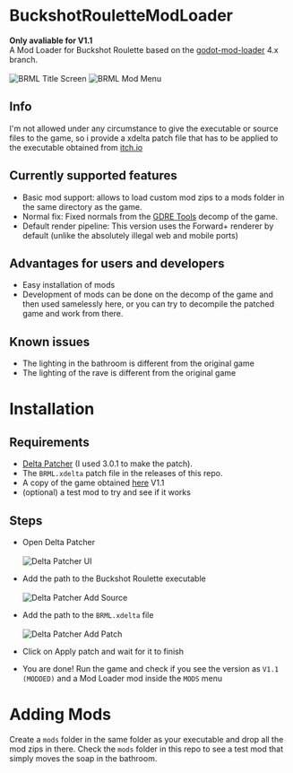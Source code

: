 # BuckshotRouletteModLoader
**Only avaliable for V1.1**\
A Mod Loader for Buckshot Roulette based on the [godot-mod-loader](https://github.com/GodotModding/godot-mod-loader) 4.x branch.\
\
![BRML Title Screen](https://github.com/AGO061/BuckshotRouletteModLoader/blob/main/img_docs/BRMLMainScreen.png?raw=true "BRML Title Screen")
![BRML Mod Menu](https://github.com/AGO061/BuckshotRouletteModLoader/blob/main/img_docs/BRMLModMenu.png?raw=true "BRML Mod Menu")
## Info
I'm not allowed under any circumstance to give the executable or source files to the game, so i provide a xdelta patch file that has to be applied to the executable obtained from [itch.io](https://mikeklubnika.itch.io/buckshot-roulette)

## Currently supported features
- Basic mod support: allows to load custom mod zips to a mods folder in the same directory as the game.
- Normal fix: Fixed normals from the [GDRE Tools](https://github.com/bruvzg/gdsdecomp) decomp of the game.
- Default render pipeline: This version uses the Forward+ renderer by default (unlike the absolutely illegal web and mobile ports)

## Advantages for users and developers
- Easy installation of mods
- Development of mods can be done on the decomp of the game and then used samelessly here, or you can try to decompile the patched game and work from there.

## Known issues
- The lighting in the bathroom is different from the original game
- The lighting of the rave is different from the original game

# Installation
## Requirements
- [Delta Patcher](https://www.romhacking.net/utilities/704/) (I used 3.0.1 to make the patch).
- The `BRML.xdelta` patch file in the releases of this repo.
- A copy of the game obtained [here](https://mikeklubnika.itch.io/buckshot-roulette) V1.1
- (optional) a test mod to try and see if it works
## Steps
- Open Delta Patcher\
\
![Delta Patcher UI](https://github.com/AGO061/BuckshotRouletteModLoader/blob/main/img_docs/XdeltaOpen.PNG?raw=true "Delta Patcher UI")

- Add the path to the Buckshot Roulette executable\
\
![Delta Patcher Add Source](https://github.com/AGO061/BuckshotRouletteModLoader/blob/main/img_docs/XdeltaBRSelect.PNG?raw=true "Delta Patcher Add Source")

- Add the path to the `BRML.xdelta` file\
\
![Delta Patcher Add Patch](https://github.com/AGO061/BuckshotRouletteModLoader/blob/main/img_docs/XdeltaPatchSelect.PNG?raw=true "Delta Patcher Add Patch")

- Click on Apply patch and wait for it to finish
- You are done! Run the game and check if you see the version as `V1.1 (MODDED)` and a Mod Loader mod inside the `MODS` menu

# Adding Mods
Create a `mods` folder in the same folder as your executable and drop all the mod zips in there.
Check the `mods` folder in this repo to see a test mod that simply moves the soap in the bathroom.
